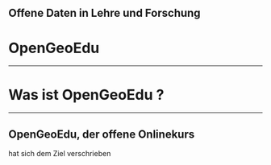 ## Offene Daten in Lehre und Forschung
# OpenGeoEdu
---
# Was ist OpenGeoEdu ?
---
## OpenGeoEdu, der offene Onlinekurs 
hat sich dem Ziel verschrieben
